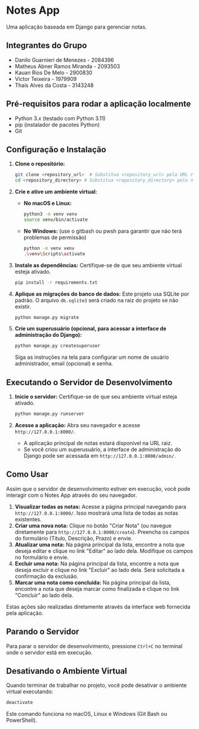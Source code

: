 # Notes App

Uma aplicação baseada em Django para gerenciar notas.

## Integrantes do Grupo

- Danilo Guarnieri de Menezes - 2084396
- Matheus Abner Ramos Miranda - 2093503
- Kauan Rios De Melo - 2900830
- Victor Teixeira - 1979909
- Thais Alves da Costa - 3143248

## Pré-requisitos para rodar a aplicação localmente

* Python 3.x (testado com Python 3.11)
* pip (instalador de pacotes Python)
* Git

## Configuração e Instalação

1.  **Clone o repositório:**
    ```bash
    git clone <repository_url>  # Substitua <repository_url> pela URL real deste projeto
    cd <repository_directory> # Substitua <repository_directory> pelo nome do diretório clonado (ex: django-notes-app)
    ```

2.  **Crie e ative um ambiente virtual:**
    * **No macOS e Linux:**
        ```bash
        python3 -m venv venv
        source venv/bin/activate
        ```
    * **No Windows:** (use o gitbash ou pwsh para garantir que não terá problemas de permissão)
        ```bash
        python -m venv venv
        .\venv\Scripts\activate
        ```

3.  **Instale as dependências:**
    Certifique-se de que seu ambiente virtual esteja ativado.
    ```bash
    pip install -r requirements.txt
    ```

4.  **Aplique as migrações do banco de dados:**
    Este projeto usa SQLite por padrão. O arquivo `db.sqlite3` será criado na raiz do projeto se não existir.
    ```bash
    python manage.py migrate
    ```

5.  **Crie um superusuário (opcional, para acessar a interface de administração do Django):**
    ```bash
    python manage.py createsuperuser
    ```
    Siga as instruções na tela para configurar um nome de usuário administrador, email (opcional) e senha.

## Executando o Servidor de Desenvolvimento

1.  **Inicie o servidor:**
    Certifique-se de que seu ambiente virtual esteja ativado.
    ```bash
    python manage.py runserver
    ```

2.  **Acesse a aplicação:**
    Abra seu navegador e acesse `http://127.0.0.1:8000/`.
    * A aplicação principal de notas estará disponível na URL raiz.
    * Se você criou um superusuário, a interface de administração do Django pode ser acessada em `http://127.0.0.1:8000/admin/`.

## Como Usar

Assim que o servidor de desenvolvimento estiver em execução, você pode interagir com o Notes App através do seu navegador.

1.  **Visualizar todas as notas:** Acesse a página principal navegando para `http://127.0.0.1:8000/`. Isso mostrará uma lista de todas as notas existentes.
2.  **Criar uma nova nota:** Clique no botão "Criar Nota" (ou navegue diretamente para `http://127.0.0.1:8000/create`). Preencha os campos do formulário (Título, Descrição, Prazo) e envie.
3.  **Atualizar uma nota:** Na página principal da lista, encontre a nota que deseja editar e clique no link "Editar" ao lado dela. Modifique os campos no formulário e envie.
4.  **Excluir uma nota:** Na página principal da lista, encontre a nota que deseja excluir e clique no link "Excluir" ao lado dela. Será solicitada a confirmação da exclusão.
5.  **Marcar uma nota como concluída:** Na página principal da lista, encontre a nota que deseja marcar como finalizada e clique no link "Concluir" ao lado dela.

Estas ações são realizadas diretamente através da interface web fornecida pela aplicação.

## Parando o Servidor

Para parar o servidor de desenvolvimento, pressione `Ctrl+C` no terminal onde o servidor está em execução.

## Desativando o Ambiente Virtual

Quando terminar de trabalhar no projeto, você pode desativar o ambiente virtual executando:
```bash
deactivate
```

Este comando funciona no macOS, Linux e Windows (Git Bash ou PowerShell).
